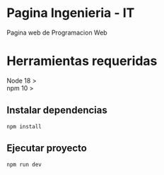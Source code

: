 # Pagina Ingenieria - IT

Pagina web de Programacion Web

# Herramientas requeridas
Node 18 >
<br/>
npm 10 >

## Instalar dependencias
`
npm install
`

## Ejecutar proyecto

`
npm run dev
`

